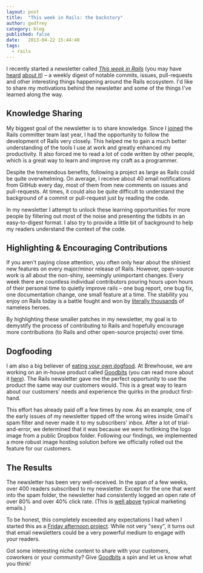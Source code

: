```yaml
---
layout: post
title:  "This week in Rails: the backstory"
author: godfrey
category: blog
published: false
date:   2013-04-22 15:44:40
tags:
  - rails
---
```


I recently started a newsletter called [*This week in Rails*](http://rails-weekly.goodbits.io)
(you may have [heard](http://blog.plataformatec.com.br/2014/04/3-features-from-rails-4-1-that-im-excited-about/) [about it](http://ruby5.envylabs.com/episodes/495-episode-458-april-22nd-2014#story-3)) –
a weekly digest of notable commits, issues, pull-requests and other interesting
things happening around the Rails ecosystem. I'd like to share my motivations
behind the newsletter and some of the things I've learned along the way.

## Knowledge Sharing

My biggest goal of the newsletter is to share knowledge. Since I [joined](https://twitter.com/bitsweat/status/413014212303024128)
the Rails committer team last year, I had the opportunity to follow the
development of Rails very closely. This helped me to gain a much better
understanding of the tools I use at work and greatly enhanced my productivity.
It also forced me to read a lot of code written by other people, which is a
great way to learn and improve my craft as a programmer.

Despite the tremendous benefits, following a project as large as Rails could be
quite overwhelming. On average, I receive about 40 email notifications from
GitHub every day, most of them from new comments on issues and pull-requests.
At times, it could also be quite difficult to understand the background of a
commit or pull-request just by reading the code.

In my newsletter I attempt to unlock these learning opportunities for more
people by filtering out most of the noise and presenting the tidbits in an
easy-to-digest format. I also try to provide a little bit of background to help
my readers understand the context of the code.

## Highlighting & Encouraging Contributions

If you aren't paying close attention, you often only hear about the shiniest new
features on every major/minor release of Rails. However, open-source work is all
about the non-shiny, seemingly unimportant changes. Every week there are
countless individual contributors pouring hours upon hours of their personal
time to quietly improve rails – one bug report, one bug fix, one
documentation change, one small feature at a time. The stability you enjoy on
Rails today is a battle fought and won by [literally thousands](http://contributors.rubyonrails.org/) of nameless heroes.

By highlighting these smaller patches in my newsletter, my goal is to demystify
the process of contributing to Rails and hopefully encourage more contributions
(to Rails and other open-source projects) over time.

## Dogfooding

I am also a big believer of [eating your own dogfood](http://en.wikipedia.org/wiki/Eating_your_own_dog_food). At Brewhouse, we are working on an in-house product called [Goodbits](https://goodbits.io/?utm_source=brewhouse-blog-backstory) (you can read more about it [here](http://blog.goodbits.io/2014/04/15/we-built-goodbits/)). The Rails newsletter gave me the perfect opportunity to use the product the same way our customers would. This is a great way to learn about our customers' needs and experience the quirks in the product first-hand.

This effort has already paid off a few times by now. As an example, one of the
early issues of my newsletter tipped off the wrong wires inside Gmail's spam
filter and never made it to my subscribers' inbox. After a lot of
trial-and-error, we determined that it was because we were hotlinking the logo image
from a public Dropbox folder. Following our findings, we implemented a more robust
image hosting solution before we officially rolled out the feature for our
customers.

## The Results

The newsletter has been very well-received. In the span of a few weeks, over 400
readers subscribed to my newsletter. Except for the one that went into the spam
folder, the newsletter had consistently logged an open rate of over 80% and
over 40% click rate. (This is [well above](http://mailchimp.com/resources/research/email-marketing-benchmarks/) typical marketing emails.)

To be honest, this completely exceeded any expectations I had when I started
this as a [Friday afternoon project](http://brewhouse.io/2014/04/04/welcome-to-brewhouse.html#staying-creative). While not very "sexy", it turns out that email newsletters could be a very powerful medium to engage with your readers.

Got some interesting niche content to share with your customers, coworkers or
your community? Give [Goodbits](https://goodbits.io/?utm_source=brewhouse-blog-backstory) a spin and let us know
what you think!
